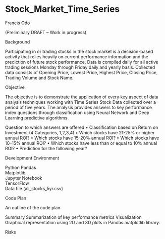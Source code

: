 # Stock_Market_Time_Series

Francis Odo

(Preliminary DRAFT – Work in progress)

Background

Participating in or trading stocks in the stock market is a decision-based activity that relies heavily on current performance information and the prediction of future stock performance. Data is compiled daily for all active trading sessions Monday through Friday daily and yearly basis. Collected data consists of Opening Price, Lowest Price, Highest Price, Closing Price, Trading Volume and Stock Name.

Objective

The objective is to demonstrate the application of every key aspect of data analysis techniques working with Time Series Stock Data collected over a period of five years. The analysis provides answers to key performance index questions through classification using Neural Network and Deep Learning predictive algorithms.

Question to which answers are offered
•	Classification based on Return on Investment (4 Categories, 1,2,3,4)
•	Which stocks have 21-25% or higher annual ROI?
•	Which stocks have 15-20% annual ROI?
•	Which stocks have 10–15% annual ROI?
•	Which stocks have less than or equal to 10% annual ROI?
•	Prediction for the following year?

Development Environment											

Python Pandas												
Matplotlib												
Jupyter Notebook											
TensorFlow											
Data file (all_stocks_5yr.csv)		

Code Plan

An outline of the code plan
	
Summary 
Summarization of key performance metrics
Visualization
Graphical representation using 2D and 3D plots in Pandas matplotlib library. 

Risks
		
